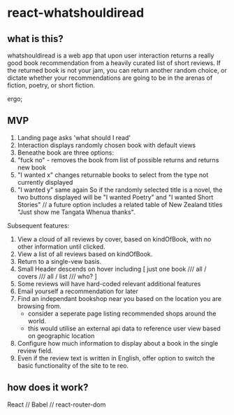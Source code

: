 # react-whatshouldiread


## what is this?
whatshouldiread is a web app that upon user interaction returns a really good book recommendation from a heavily curated list of short reviews. If the returned book is not your jam, you can return another random choice, or dictate whether your recommendations are going to be in the arenas of fiction, poetry, or short fiction.

ergo;

## MVP
1. Landing page asks 'what should I read'
2. Interaction displays randomly chosen book with default views
3. Beneathe book are three options:
  1. "fuck no" - removes the book from list of possible returns and returns new book
  2. "I wanted x" changes returnable books to select from the type not currently displayed
  3. "I wanted y" same again
  So if the randomly selected title is a novel, the two buttons displayed will be "I wanted Poetry" and "I wanted Short Stories"
  // a future option includes a related table of New Zealand titles "Just show me Tangata Whenua thanks".

Subsequent features: 
1. View a cloud of all reviews by cover, based on kindOfBook, with no other information until clicked.
2. View a list of all reviews based on kindOfBook.
3. Return to a single-vew basis.
4. Small Header descends on hover including [ just one book /// all / covers /// all / list /// who? ]
5. Some reviews will have hard-coded relevant additional features
6. Email yourself a recommendation for later
7. Find an independant bookshop near you based on the location you are browsing from.
   - consider a seperate page listing recommended shops around the world.
   - this would utilise an external api data to reference user view based on geographic location
8. Configure how much information to display about a book in the single review field.
9. Even if the review text is written in English, offer option to switch the basic functionality of the site to te reo.

## how does it work?
React // Babel // react-router-dom

